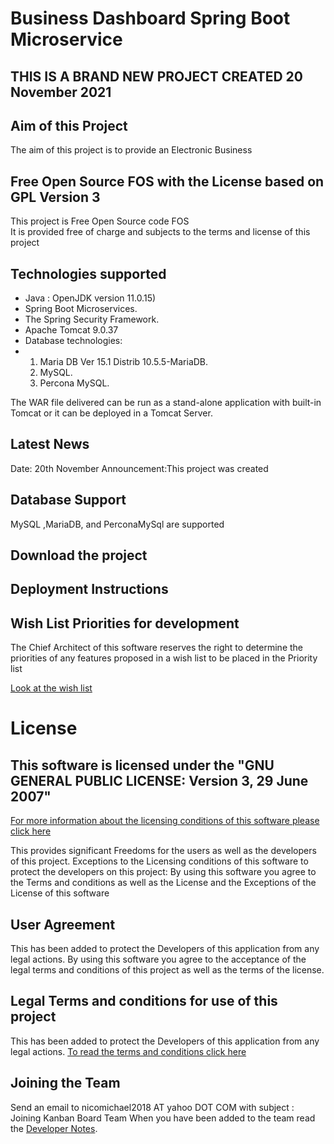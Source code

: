 # Business Dashboard Spring Boot Microservice

## THIS IS A BRAND NEW PROJECT CREATED 20 November 2021


## Aim of this Project
The aim of this project is to provide an Electronic Business



## Free Open Source FOS with the License based on GPL Version 3
This project is Free Open Source code FOS  
It is provided free of charge and subjects to the terms and license of this project


## Technologies supported

  * Java : OpenJDK version 11.0.15)
  * Spring Boot Microservices. 
  * The Spring Security Framework.
  * Apache Tomcat 9.0.37
  * Database technologies:
  * 1. Maria DB Ver 15.1 Distrib 10.5.5-MariaDB.
    2. MySQL.
    3. Percona MySQL.

The WAR file delivered can be run as a stand-alone application with built-in Tomcat or it can be deployed in a Tomcat Server.




## Latest News
Date: 20th November
Announcement:This project was created



## Database Support
MySQL ,MariaDB, and PerconaMySql are supported


## Download the project


## Deployment Instructions



## Wish List Priorities for development
The Chief Architect of this software reserves the right to determine the priorities of any features proposed in a wish list to be placed in the Priority list

[Look at the wish list](https://github.com/nic0michael/KanbanBoardMicroservice/blob/develop/wish_list.md)


# License
## This software is licensed under the "GNU GENERAL PUBLIC LICENSE: Version 3, 29 June 2007"
[For more information about the licensing conditions of this software please click here](https://github.com/nic0michael/Nicos-Kanban-Board-Microservice/blob/develop/license.md)

This provides significant Freedoms for the users as well as the developers of this project. 
Exceptions to the Licensing conditions of this software to protect the developers on this project:
By using this software you agree to the Terms and conditions as well as the License and the Exceptions of the License of this software


## User Agreement 
This has been added to protect the Developers of this application from any legal actions.
By using this software you agree to the acceptance of the legal terms and conditions of this project as well as the terms of the license.


## Legal Terms and conditions for use of this project
This has been added to protect the Developers of this application from any legal actions.
[To read the terms and conditions click here](https://github.com/nic0michael/Nicos-Kanban-Board-Microservice/blob/develop/terms_and_conditions.md)

## Joining the Team
Send an email to nicomichael2018 AT yahoo DOT COM with subject : Joining Kanban Board Team
When you have been added to the team read the [Developer Notes](https://github.com/nic0michael/Nicos-Kanban-Board-Microservice/blob/develop/developer_notes.md).

